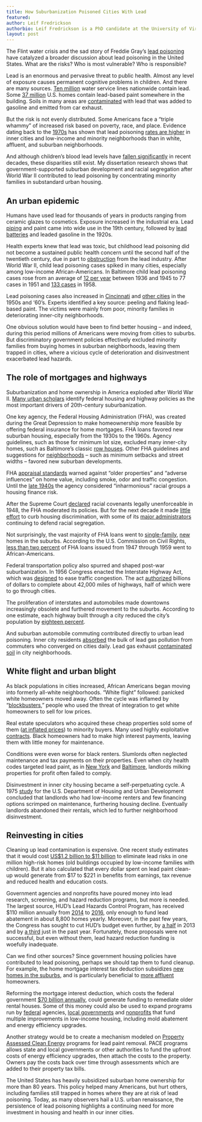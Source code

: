 ```yaml
---
title: How Suburbanization Poisoned Cities With Lead
featured:
author: Leif Fredrickson
authorbio: Leif Fredrickson is a PhD candidate at the University of Virginia.
layout: post
---
```


<p>The Flint water crisis and the sad story of Freddie Gray’s <a href="http://time.com/3845837/baltimore-lead-contamination/">lead poisoning</a> have catalyzed a broader discussion about lead poisoning in the United States. What are the risks? Who is most vulnerable? Who is responsible? </p>

<p>Lead is an enormous and pervasive threat to public health. Almost any level of exposure causes permanent cognitive problems in children. And there are many sources. <a href="http://www.epa.gov/sites/production/files/2015-11/documents/lcrwgmeetsummarynov2014.pdf">Ten million</a> water service lines nationwide contain lead. Some <a href="http://portal.hud.gov/hudportal/documents/huddoc?id=AHHS_Report.pdf">37 million</a> U.S. homes contain lead-based paint somewhere in the building. Soils in many areas are <a href="http://www.sciencedirect.com/science/article/pii/S016041201000156X">contaminated</a> with lead that was added to gasoline and emitted from car exhaust.</p>

<p>But the risk is not evenly distributed. Some Americans face a “triple whammy” of increased risk based on poverty, race, and place. Evidence dating back to the <a href="http://www.cdc.gov/nchs/data/ad/ad079acc.pdf">1970s</a> has shown that lead poisoning <a href="http://sre.sagepub.com/content/early/2015/10/15/2332649215608873.abstract">rates are higher</a> in inner cities and low-income and minority neighborhoods than in white, affluent, and suburban neighborhoods. </p>

<p>And although children’s blood lead levels have <a href="http://www.cdc.gov/mmwr/preview/mmwrhtml/mm6213a3.htm">fallen significantly</a> in recent decades, these disparities still exist. My dissertation research shows that government-supported suburban development and racial segregation after World War II contributed to lead poisoning by concentrating minority families in substandard urban housing.</p>

<h2>An urban epidemic</h2>

<p>Humans have used lead for thousands of years in products ranging from ceramic glazes to cosmetics. Exposure increased in the industrial era. Lead <a href="http://www.nber.org/papers/w9549">piping</a> and paint came into wide use in the 19th century, followed by <a href="https://envhis.oxfordjournals.org/content/20/1/29.short">lead batteries</a> and leaded gasoline in the 1920s. </p>

<p>Health experts knew that lead was toxic, but childhood lead poisoning did not become a sustained public health concern until the second half of the twentieth century, due in part to <a href="http://www.ncbi.nlm.nih.gov/pmc/articles/PMC1446124/pdf/10630135.pdf">obstruction</a> from the lead industry. After World War II, child lead poisoning cases spiked in many cities, especially among low-income African-Americans. In Baltimore child lead poisoning cases rose from an average of <a href="http://health.baltimorecity.gov/sites/default/files/City%20of%20Baltimore%20142nd%20Annual%20Report%20of%20The%20Department%20of%20Health.pdf">12 per year</a> between 1936 and 1945 to 77 cases in 1951 and <a href="http://health.baltimorecity.gov/sites/default/files/City%20of%20Baltimore%20144th%20Annual%20Report%20of%20The%20Department%20of%20Health.pdf">133 cases</a> in 1958. </p>

<p>Lead poisoning cases also increased in <a href="http://www.ncbi.nlm.nih.gov/pubmed/16144958">Cincinnati</a> and <a href="http://pediatrics.aappublications.org/content/22/4/756">other cities</a> in the 1950s and ‘60’s. Experts identified a key source: peeling and flaking lead-based paint. The victims were mainly from poor, minority families in deteriorating inner-city neighborhoods. </p>

<p>One obvious solution would have been to find better housing – and indeed, during this period millions of Americans were moving from cities to suburbs. But discriminatory government policies effectively excluded minority families from buying homes in suburban neighborhoods, leaving them trapped in cities, where a vicious cycle of deterioration and disinvestment exacerbated lead hazards.</p>

<h2>The role of mortgages and highways</h2>

<p>Suburbanization and home ownership in America exploded after World War II. <a href="http://local.provplan.org/pp170/materials_2011/Week%202/TheAmericanMetropolisatCentury'sEnd-Fishman.pdf">Many urban scholars</a> identify federal housing and highway policies as the most important drivers of 20th-century suburbanization. </p>

<p>One key agency, the Federal Housing Administration (FHA), was created during the Great Depression to make homeownership more feasible by offering federal insurance for home mortgages. FHA loans favored new suburban housing, especially from the 1930s to the 1960s. Agency guidelines, such as those for minimum lot size, excluded many inner-city homes, such as Baltimore’s classic <a href="http://www.csun.edu/%7Erdavids/350fall08/350readings/Jackson_Federal_Subsidy_and_Suburban_Dream.pdf">row houses</a>. Other FHA guidelines and suggestions for <a href="http://web.mit.edu/ebj/www/doc/JAPAv61n1.pdf">neighborhoods</a> – such as minimum setbacks and street widths – favored new suburban developments. </p>

<p>FHA <a href="http://www.csun.edu/%7Erdavids/350fall08/350readings/Jackson_Federal_Subsidy_and_Suburban_Dream.pdf">appraisal standards</a> warned against “older properties” and “adverse influences” on home value, including smoke, odor and traffic congestion. Until the <a href="http://archives.ubalt.edu/aclu/pdf/Plex48.pdf">late 1940s</a> the agency considered “inharmonious” racial groups a housing finance risk. </p>

<p>After the Supreme Court <a href="http://www.bostonfairhousing.org/timeline/1948-Shelley-v-Kramer.html">declared</a> racial covenants legally unenforceable in 1948, the FHA moderated its policies. But for the next decade it made <a href="http://archives.ubalt.edu/aclu/pdf/Plex48.pdf">little effort</a> to curb housing discrimination, with some of its <a href="http://www.prrac.org/pdf/freund.pdf">major administrators</a> continuing to defend racial segregation. </p>

<p>Not surprisingly, the vast majority of FHA loans went to <a href="http://www.csun.edu/%7Erdavids/350fall08/350readings/Jackson_Federal_Subsidy_and_Suburban_Dream.pdf">single-family</a>, <a href="http://www.nber.org/chapters/c2342.pdf">new</a> homes in the suburbs. According to the U.S. Commission on Civil Rights, <a href="http://www.epi.org/publication/making-ferguson/">less than two percent</a> of FHA loans issued from 1947 through 1959 went to African-Americans.  </p>


<p>Federal transportation policy also spurred and shaped post-war suburbanization. In 1956 Congress enacted the Interstate Highway Act, which was <a href="https://www.fhwa.dot.gov/infrastructure/originalintent.cfm">designed</a> to ease traffic  congestion. The act <a href="http://www.historysouth.org/wp-content/uploads/2015/12/The-Other-22Subsidized-Housing22-Federal-Aid-To-Suburbanization-.pdf">authorized</a> billions of dollars to complete about 42,000 miles of highways, half of which were to go through cities. </p>

<p>The proliferation of interstates and automobiles made downtowns increasingly obsolete and furthered movement to the suburbs. According to one estimate, each highway built through a city reduced the city’s population by <a href="http://econpapers.repec.org/article/oupqjecon/v_3a122_3ay_3a2007_3ai_3a2_3ap_3a775-805..htm">eighteen percent</a>.</p>

<p>And suburban automobile commuting contributed directly to urban lead poisoning. Inner city residents <a href="https://books.google.com/books?id=vcXUAAAAMAAJ">absorbed</a> the bulk of lead gas pollution from commuters who converged on cities daily. Lead gas exhaust <a href="http://www.macalester.edu/%7Ekuwata/classes/2011-12/Chem%20222/Mielke%20American%20Scientist.pdf">contaminated soil</a> in city neighborhoods. </p>

<h2>White flight and urban blight</h2>

<p>As black populations in cities increased, African Americans began moving into formerly all-white neighborhoods. “White flight” followed: panicked white homeowners moved away. Often the cycle was inflamed by “<a href="http://www.encyclopedia.chicagohistory.org/pages/147.html">blockbusters</a>,” people who used the threat of integration to get white homeowners to sell for low prices. </p>

<p>Real estate speculators who acquired these cheap properties sold some of them (<a href="http://archives.ubalt.edu/bni/pdf/6-1-13.pdf">at inflated prices</a>) to minority buyers. Many used highly exploitative <a href="http://www.blackpast.org/perspectives/race-family-and-real-estate-beryl-satters-family-properties">contracts</a>. Black homeowners had to make high interest payments, leaving them with little money for maintenance.  </p>

<p>Conditions were even worse for black renters.  Slumlords often neglected  maintenance and tax payments on their properties. Even when city health codes targeted lead paint, as in <a href="https://news.google.com/newspapers?nid=1299&amp;dat=19690925&amp;id=xuwjAAAAIBAJ&amp;sjid=K4wDAAAAIBAJ&amp;pg=4558,2090106&amp;hl=en">New York</a> and <a href="https://news.google.com/newspapers?nid=2205&amp;dat=19660122&amp;id=a-hfAAAAIBAJ&amp;sjid=AAMGAAAAIBAJ&amp;pg=657,458908&amp;hl=en">Baltimore</a>, landlords milking properties for profit often failed to comply.</p>

<p>Disinvestment in inner city housing became a self-perpetuating cycle. A 1975 <a href="http://archives.ubalt.edu/aclu/pdf/Plex532.pdf">study</a> for the U.S. Department of Housing and Urban Development concluded that landlords who had low-income renters and few financing options scrimped on maintenance, furthering housing decline. Eventually landlords abandoned their rentals, which led to further neighborhood disinvestment.</p>

<h2>Reinvesting in cities</h2>

<p>Cleaning up lead contamination is expensive. One recent study estimates that it would cost <a href="http://www.ncbi.nlm.nih.gov/pmc/articles/PMC2717145/pdf/ehp-117-1162.pdf">US$1.2 billion to $11 billion</a> to eliminate lead risks in one million high-risk homes (old buildings occupied by low-income families with children). But it also calculated that every dollar spent on lead paint clean-up would generate from $17 to $221 in benefits from earnings, tax revenue and reduced health and education costs.</p>

<p>Government agencies and nonprofits have poured money into lead research, screening, and hazard reduction programs, but more is needed. The largest source, HUD’s Lead Hazards Control Program, has received $110 million annually from <a href="https://portal.hud.gov/hudportal/documents/huddoc?id=fy15cj_lead_hzrd_cntrl.pdf">2014</a> to <a href="https://portal.hud.gov/hudportal/documents/huddoc?id=34-LeadHazardReduction.pdf">2016</a>, only enough to fund lead abatement in about 8,800 homes yearly. Moreover, in the past few years, the Congress has sought to cut HUD’s budget even further, by <a href="http://thinkprogress.org/economy/2013/07/16/2307251/austerity-is-leaving-children-sick-with-lead-poisoning/">a half</a> in 2013 and by <a href="http://www.businessinsider.com/house-approves-spending-cuts-amtrak-2015-6">a third</a> just in the past year. Fortunately, those proposals were not successful, but even without them, lead hazard reduction funding is woefully inadequate. </p>

<p>Can we find other sources? Since government housing policies have contributed to lead poisoning, perhaps we should tap them to fund cleanup. For example, the home mortgage interest tax deduction subsidizes <a href="http://papers.ssrn.com/sol3/papers.cfm?abstract_id=258238">new homes in the suburbs</a>, and is particularly beneficial to <a href="http://web.stanford.edu/group/scspi/_media/pdf/Reference%20Media/Dwyer_2007.pdf">more affluent</a> homeowners. </p>

<p>Reforming the mortgage interest deduction, which costs the federal government <a href="http://www.cbpp.org/research/mortgage-interest-deduction-is-ripe-for-reform">$70 billion annually</a>, could generate funding to remediate older rental houses. Some of this money could also be used to expand programs run by <a href="http://portal.hud.gov/hudportal/HUD?src=/program_offices/healthy_homes">federal</a> agencies, <a href="http://www.mass.gov/eohhs/gov/departments/dph/programs/environmental-health/exposure-topics/lead/delead/financial-assistance-for-deleading.html">local governments</a> and <a href="http://www.greenandhealthyhomes.org/about-us/history-and-mission">nonprofits</a> that fund multiple improvements in low-income housing, including mold abatement and energy efficiency upgrades. </p>

<p>Another strategy would be to create a mechanism modeled on <a href="http://www.greentechmedia.com/articles/read/White-House-Announcement-Means-Today-is-a-Very-Big-Day-For-PACE">Property Assessed Clean Energy</a> programs for lead paint removal. PACE programs allows state and local governments or other authorities to fund the upfront costs of energy efficiency upgrades, then attach the costs to the property. Owners pay the costs back over time through assessments which are added to their property tax bills. </p>

<p>The United States has heavily subsidized suburban home ownership for more than 80 years. This policy helped many Americans, but hurt others, including families still trapped in homes where they are at risk of lead poisoning. Today, as many observers hail <a>a U.S. urban renaissance</a>, the persistence of lead poisoning highlights a continuing need for more investment in housing and health in our inner cities.</p>
